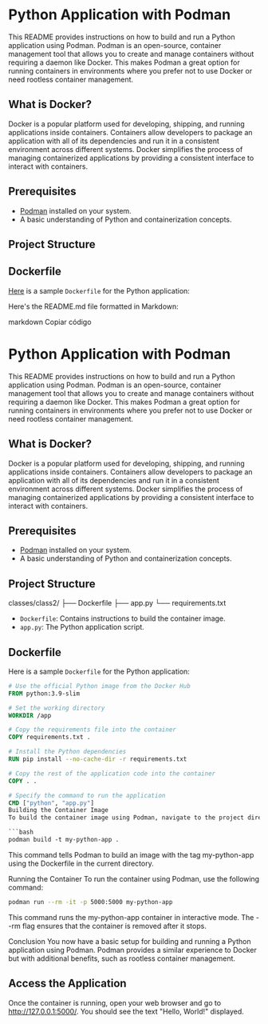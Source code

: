 # Python Application with Podman

This README provides instructions on how to build and run a Python application using Podman. Podman is an open-source, container management tool that allows you to create and manage containers without requiring a daemon like Docker. This makes Podman a great option for running containers in environments where you prefer not to use Docker or need rootless container management.

## What is Docker?

Docker is a popular platform used for developing, shipping, and running applications inside containers. Containers allow developers to package an application with all of its dependencies and run it in a consistent environment across different systems. Docker simplifies the process of managing containerized applications by providing a consistent interface to interact with containers.

## Prerequisites

- [Podman](https://podman.io/getting-started/installation) installed on your system.
- A basic understanding of Python and containerization concepts.

## Project Structure

## Dockerfile

[Here](./Dockerfile) is a sample `Dockerfile` for the Python application:


Here's the README.md file formatted in Markdown:

markdown
Copiar código
# Python Application with Podman

This README provides instructions on how to build and run a Python application using Podman. Podman is an open-source, container management tool that allows you to create and manage containers without requiring a daemon like Docker. This makes Podman a great option for running containers in environments where you prefer not to use Docker or need rootless container management.

## What is Docker?

Docker is a popular platform used for developing, shipping, and running applications inside containers. Containers allow developers to package an application with all of its dependencies and run it in a consistent environment across different systems. Docker simplifies the process of managing containerized applications by providing a consistent interface to interact with containers.

## Prerequisites

- [Podman](https://podman.io/getting-started/installation) installed on your system.
- A basic understanding of Python and containerization concepts.

## Project Structure

classes/class2/ ├── Dockerfile ├── app.py └── requirements.txt

- `Dockerfile`: Contains instructions to build the container image.
- `app.py`: The Python application script.

## Dockerfile

Here is a sample `Dockerfile` for the Python application:

```Dockerfile
# Use the official Python image from the Docker Hub
FROM python:3.9-slim

# Set the working directory
WORKDIR /app

# Copy the requirements file into the container
COPY requirements.txt .

# Install the Python dependencies
RUN pip install --no-cache-dir -r requirements.txt

# Copy the rest of the application code into the container
COPY . .

# Specify the command to run the application
CMD ["python", "app.py"]
Building the Container Image
To build the container image using Podman, navigate to the project directory where the Dockerfile is located and run:

```bash
podman build -t my-python-app .
```
This command tells Podman to build an image with the tag my-python-app using the Dockerfile in the current directory.

Running the Container
To run the container using Podman, use the following command:

```bash
podman run --rm -it -p 5000:5000 my-python-app
```
This command runs the my-python-app container in interactive mode. The --rm flag ensures that the container is removed after it stops.

Conclusion
You now have a basic setup for building and running a Python application using Podman. Podman provides a similar experience to Docker but with additional benefits, such as rootless container management.

## Access the Application
Once the container is running, open your web browser and go to http://127.0.0.1:5000/. You should see the text "Hello, World!" displayed.